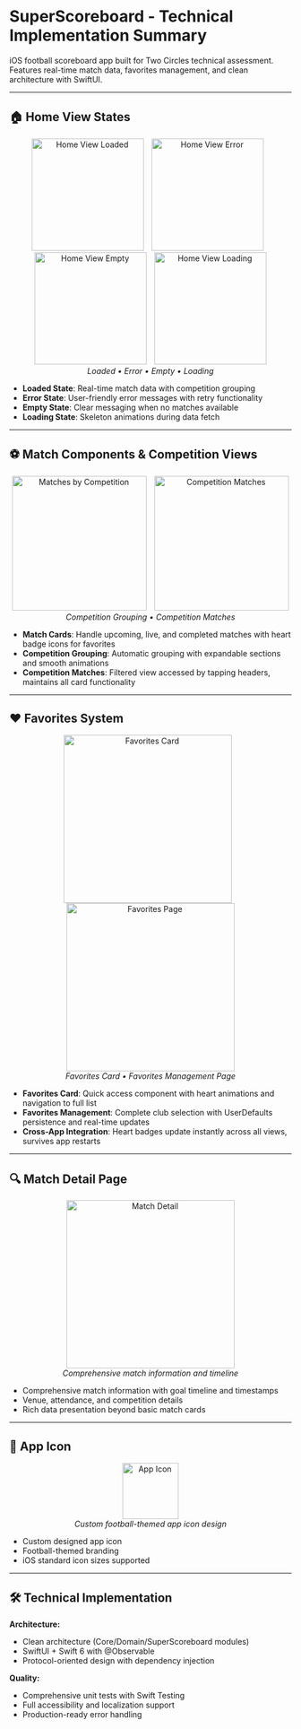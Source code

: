 # SuperScoreboard - Technical Implementation Summary

iOS football scoreboard app built for Two Circles technical assessment. Features real-time match data, favorites management, and clean architecture with SwiftUI.

---

## 🏠 Home View States

<p align="center">
<img src="screenshots/home-view-loaded.png" alt="Home View Loaded" width="200" style="display: inline-block; margin-right: 10px;">
<img src="screenshots/home-view-error.png" alt="Home View Error" width="200" style="display: inline-block; margin-right: 10px;">
<img src="screenshots/home-view-empty.png" alt="Home View Empty" width="200" style="display: inline-block; margin-right: 10px;">
<img src="screenshots/home-view-loading.png" alt="Home View Loading" width="200" style="display: inline-block;">
<br>
<em>Loaded • Error • Empty • Loading</em>
</p>

- **Loaded State**: Real-time match data with competition grouping
- **Error State**: User-friendly error messages with retry functionality
- **Empty State**: Clear messaging when no matches available
- **Loading State**: Skeleton animations during data fetch

---

## ⚽ Match Components & Competition Views

<p align="center">
<img src="screenshots/matches-by-competition.png" alt="Matches by Competition" width="240" style="display: inline-block; margin-right: 10px;">
<img src="screenshots/competition-matches.png" alt="Competition Matches" width="240" style="display: inline-block;">
<br>
<em>Competition Grouping • Competition Matches</em>
</p>

- **Match Cards**: Handle upcoming, live, and completed matches with heart badge icons for favorites
- **Competition Grouping**: Automatic grouping with expandable sections and smooth animations
- **Competition Matches**: Filtered view accessed by tapping headers, maintains all card functionality

---

## ❤️ Favorites System

<p align="center">
<img src="screenshots/favorites-card.png" alt="Favorites Card" width="300" style="display: inline-block; margin-right: 10px;">
<img src="screenshots/favorites-page.png" alt="Favorites Page" width="300" style="display: inline-block;">
<br>
<em>Favorites Card • Favorites Management Page</em>
</p>

- **Favorites Card**: Quick access component with heart animations and navigation to full list
- **Favorites Management**: Complete club selection with UserDefaults persistence and real-time updates
- **Cross-App Integration**: Heart badges update instantly across all views, survives app restarts

---

## 🔍 Match Detail Page

<p align="center">
<img src="screenshots/match-detail.png" alt="Match Detail" width="300">
<br>
<em>Comprehensive match information and timeline</em>
</p>

- Comprehensive match information with goal timeline and timestamps
- Venue, attendance, and competition details
- Rich data presentation beyond basic match cards

---

## 🎨 App Icon

<p align="center">
<img src="screenshots/app-icon.png" alt="App Icon" width="100">
<br>
<em>Custom football-themed app icon design</em>
</p>

- Custom designed app icon
- Football-themed branding
- iOS standard icon sizes supported

---

## 🛠️ Technical Implementation

**Architecture:**
- Clean architecture (Core/Domain/SuperScoreboard modules)
- SwiftUI + Swift 6 with @Observable
- Protocol-oriented design with dependency injection

**Quality:**
- Comprehensive unit tests with Swift Testing
- Full accessibility and localization support
- Production-ready error handling